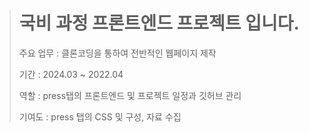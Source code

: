 ><h1>국비 과정 프론트엔드 프로젝트 입니다.</h1>
> 주요 업무 : 클론코딩을 통하여 전반적인 웹페이지 제작<br>
>
>기간 : 2024.03 ~ 2022.04<br>
>
>역할 : press탭의 프론트엔드 및 프로젝트 일정과 깃허브 관리 <br>
>
>기여도 : press 탭의 CSS 및 구성, 자료 수집  <br>
>
